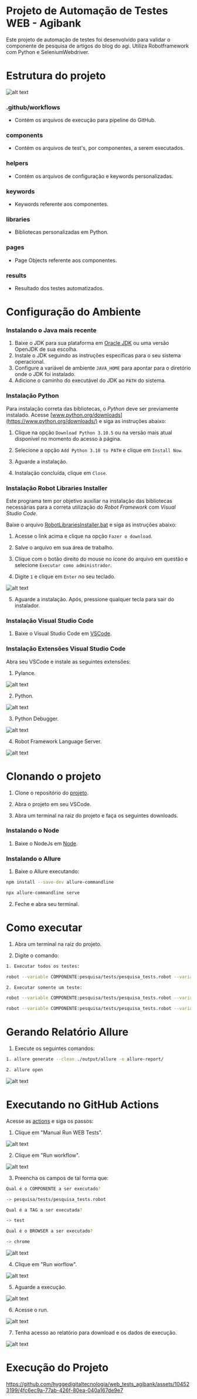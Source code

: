 # Projeto de Automação de Testes WEB - Agibank

Este projeto de automação de testes foi desenvolvido para validar o componente de pesquisa de artigos do blog do agi. Utiliza Robotframework com Python e SeleniumWebdriver.

# Estrutura do projeto

![alt text](images/image-15.png)

### .github/workflows

- Contém os arquivos de execução para pipeline do GitHub.

### components

- Contém os arquivos de test's, por componentes, a serem executados.

### helpers

- Contém os arquivos de configuração e keywords personalizadas.

### keywords

- Keywords referente aos componentes.

### libraries

- Bibliotecas personalizadas em Python.

### pages

- Page Objects referente aos componentes.

### results

- Resultado dos testes automatizados.

# Configuração do Ambiente

### Instalando o Java mais recente

1. Baixe o JDK para sua plataforma em [Oracle JDK](https://www.oracle.com/java/technologies/javase-jdk11-downloads.html) ou uma versão OpenJDK de sua escolha.
2. Instale o JDK seguindo as instruções específicas para o seu sistema operacional.
3. Configure a variável de ambiente `JAVA_HOME` para apontar para o diretório onde o JDK foi instalado.
4. Adicione o caminho do executável do JDK ao `PATH` do sistema.

### Instalação Python

Para instalação correta das bibliotecas, o _Python_ deve ser previamente instalado. Acesse [www.python.org/downloads](https://www.python.org/downloads/) e siga as instruções abaixo:

1. Clique na opção `Download Python 3.10.5` ou na versão mais atual disponível no momento do acesso à página.

2. Selecione a opção `Add Python 3.10 to PATH` e clique em `Install Now`.

3. Aguarde a instalação.

4. Instalação concluída, clique em `Close`.

### Instalação Robot Libraries Installer

Este programa tem por objetivo auxiliar na instalação das bibliotecas necessárias para a correta utilização do _Robot Framework_ com _Visual Studio Code_.

Baixe o arquivo [RobotLibrariesInstaller.bat](https://drive.google.com/file/d/1hDVbP7QXGrfOSxW8JUXmyRBSTf6HWnn7/view?usp=sharing) e siga as instruções abaixo:

1. Acesse o link acima e clique na opção `Fazer o download`.

2. Salve o arquivo em sua área de trabalho.

3. Clique com o botão direito do mouse no ícone do arquivo em questão e selecione `Executar como administrador`.

4. Digite `1` e clique em `Enter` no seu teclado.

![alt text](images/image-4.png)

5. Aguarde a instalação. Após, pressione qualquer tecla para sair do instalador.

### Instalação Visual Studio Code

1. Baixe o Visual Studio Code em [VSCode](https://code.visualstudio.com/download).

### Instalação Extensões Visual Studio Code

Abra seu VSCode e instale as seguintes extensões:

1. Pylance.

![alt text](images/image.png)

2. Python.

![alt text](images/image-1.png)

3. Python Debugger.

![alt text](images/image-2.png)

4. Robot Framework Language Server.

![alt text](images/image-3.png)

# Clonando o projeto

1. Clone o repositório do [projeto](https://github.com/hyggedigitaltecnologia/web_tests_agibank.git).

2. Abra o projeto em seu VSCode.

3. Abra um terminal na raiz do projeto e faça os seguintes downloads. 

### Instalando o Node

1. Baixe o NodeJs em [Node](https://nodejs.org/en/download).

### Instalando o Allure

1. Baixe o Allure executando:

```bash
npm install --save-dev allure-commandline

npx allure-commandline serve
```

2. Feche e abra seu terminal.

# Como executar

1. Abra um terminal na raiz do projeto.

2. Digite o comando:

```bash
1. Executar todos os testes:

robot --variable COMPONENTE:pesquisa/tests/pesquisa_tests.robot --variable TAG:test --variable BROWSER:chrome controller.robot

2. Executar somente um teste:

robot --variable COMPONENTE:pesquisa/tests/pesquisa_tests.robot --variable TAG:pesquisa_valida --variable BROWSER:chrome controller.robot

robot --variable COMPONENTE:pesquisa/tests/pesquisa_tests.robot --variable TAG:pesquisa_invalida --variable BROWSER:chrome controller.robot
```

# Gerando Relatório Allure

1. Execute os seguintes comandos:

```bash
1. allure generate --clean ./output/allure -o allure-report/

2. allure open
```
![alt text](images/image-5.png)

# Executando no GitHub Actions

Acesse as [actions](https://github.com/hyggedigitaltecnologia/web_tests_agibank/actions) e siga os passos:

1. Clique em "Manual Run WEB Tests".

![alt text](images/image-6.png)

2. Clique em "Run workflow".

![alt text](images/image-7.png)

3. Preencha os campos de tal forma que:

```bash
Qual é o COMPONENTE a ser executado?

-> pesquisa/tests/pesquisa_tests.robot

Qual é a TAG a ser executada?

-> test

Qual é o BROWSER a ser executado?

-> chrome
```

![alt text](images/image-8.png)

4. Clique em "Run worflow".

![alt text](images/image-9.png)

5. Aguarde a execução.

![alt text](images/image-10.png)

6. Acesse o run.

![alt text](images/image-11.png)

7. Tenha acesso ao relatório para download e os dados de execução.

![alt text](images/image-12.png)

# Execução do Projeto

https://github.com/hyggedigitaltecnologia/web_tests_agibank/assets/104523199/4fc6ec9a-77ab-426f-80ea-040a167de9e7
